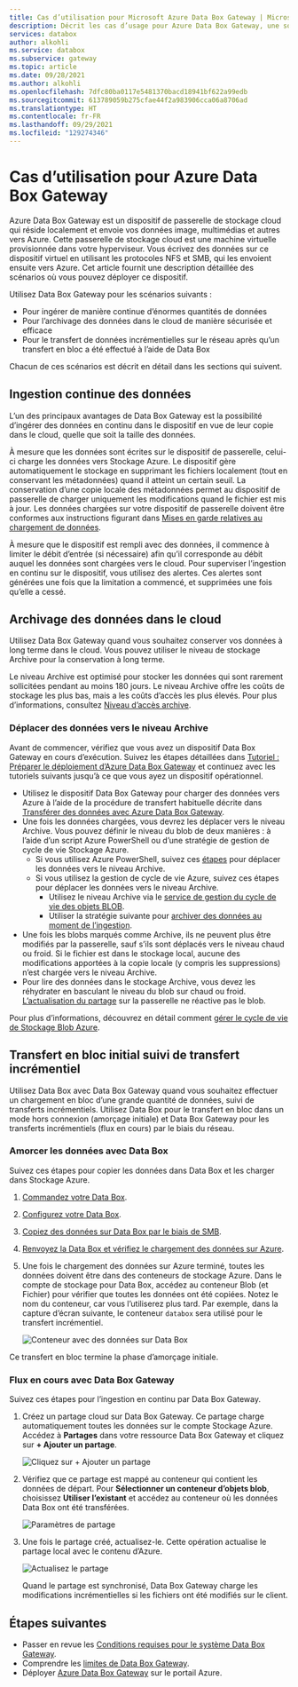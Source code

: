 ```yaml
---
title: Cas d’utilisation pour Microsoft Azure Data Box Gateway | Microsoft Docs
description: Décrit les cas d’usage pour Azure Data Box Gateway, une solution de stockage d’appliances virtuelles qui vous permet de transférer des données vers Azure.
services: databox
author: alkohli
ms.service: databox
ms.subservice: gateway
ms.topic: article
ms.date: 09/28/2021
ms.author: alkohli
ms.openlocfilehash: 7dfc80ba0117e5481370bacd18941bf622a99edb
ms.sourcegitcommit: 613789059b275cfae44f2a983906cca06a8706ad
ms.translationtype: HT
ms.contentlocale: fr-FR
ms.lasthandoff: 09/29/2021
ms.locfileid: "129274346"
---
```

# <a name="use-cases-for-azure-data-box-gateway"></a>Cas d’utilisation pour Azure Data Box Gateway

Azure Data Box Gateway est un dispositif de passerelle de stockage cloud qui réside localement et envoie vos données image, multimédias et autres vers Azure. Cette passerelle de stockage cloud est une machine virtuelle provisionnée dans votre hyperviseur. Vous écrivez des données sur ce dispositif virtuel en utilisant les protocoles NFS et SMB, qui les envoient ensuite vers Azure. Cet article fournit une description détaillée des scénarios où vous pouvez déployer ce dispositif.

Utilisez Data Box Gateway pour les scénarios suivants :

- Pour ingérer de manière continue d’énormes quantités de données
- Pour l’archivage des données dans le cloud de manière sécurisée et efficace
- Pour le transfert de données incrémentielles sur le réseau après qu’un transfert en bloc a été effectué à l’aide de Data Box

Chacun de ces scénarios est décrit en détail dans les sections qui suivent.


## <a name="continuous-data-ingestion"></a>Ingestion continue des données

L’un des principaux avantages de Data Box Gateway est la possibilité d’ingérer des données en continu dans le dispositif en vue de leur copie dans le cloud, quelle que soit la taille des données.

À mesure que les données sont écrites sur le dispositif de passerelle, celui-ci charge les données vers Stockage Azure. Le dispositif gère automatiquement le stockage en supprimant les fichiers localement (tout en conservant les métadonnées) quand il atteint un certain seuil. La conservation d’une copie locale des métadonnées permet au dispositif de passerelle de charger uniquement les modifications quand le fichier est mis à jour. Les données chargées sur votre dispositif de passerelle doivent être conformes aux instructions figurant dans [Mises en garde relatives au chargement de données](data-box-gateway-limits.md#data-upload-caveats).

À mesure que le dispositif est rempli avec des données, il commence à limiter le débit d’entrée (si nécessaire) afin qu’il corresponde au débit auquel les données sont chargées vers le cloud. Pour superviser l’ingestion en continu sur le dispositif, vous utilisez des alertes. Ces alertes sont générées une fois que la limitation a commencé, et supprimées une fois qu’elle a cessé.

## <a name="cloud-archival-of-data"></a>Archivage des données dans le cloud

Utilisez Data Box Gateway quand vous souhaitez conserver vos données à long terme dans le cloud. Vous pouvez utiliser le niveau de stockage Archive pour la conservation à long terme.

Le niveau Archive est optimisé pour stocker les données qui sont rarement sollicitées pendant au moins 180 jours. Le niveau Archive offre les coûts de stockage les plus bas, mais a les coûts d’accès les plus élevés. Pour plus d’informations, consultez [Niveau d’accès archive](../storage/blobs/access-tiers-overview.md#archive-access-tier).

### <a name="move-data-to-the-archive-tier"></a>Déplacer des données vers le niveau Archive

Avant de commencer, vérifiez que vous avez un dispositif Data Box Gateway en cours d’exécution. Suivez les étapes détaillées dans [Tutoriel : Préparer le déploiement d’Azure Data Box Gateway](data-box-gateway-deploy-prep.md) et continuez avec les tutoriels suivants jusqu’à ce que vous ayez un dispositif opérationnel.

- Utilisez le dispositif Data Box Gateway pour charger des données vers Azure à l’aide de la procédure de transfert habituelle décrite dans [Transférer des données avec Azure Data Box Gateway](data-box-gateway-deploy-add-shares.md).
- Une fois les données chargées, vous devrez les déplacer vers le niveau Archive. Vous pouvez définir le niveau du blob de deux manières : à l’aide d’un script Azure PowerShell ou d’une stratégie de gestion de cycle de vie Stockage Azure.  
    - Si vous utilisez Azure PowerShell, suivez ces [étapes](../databox/data-box-how-to-set-data-tier.md#use-azure-powershell-to-set-the-blob-tier) pour déplacer les données vers le niveau Archive.
    - Si vous utilisez la gestion de cycle de vie Azure, suivez ces étapes pour déplacer les données vers le niveau Archive.
        - Utilisez le niveau Archive via le [service de gestion du cycle de vie des objets BLOB](../storage/blobs/lifecycle-management-overview.md).
        - Utiliser la stratégie suivante pour [archiver des données au moment de l’ingestion](../storage/blobs/lifecycle-management-overview.md#archive-data-after-ingest).
- Une fois les blobs marqués comme Archive, ils ne peuvent plus être modifiés par la passerelle, sauf s’ils sont déplacés vers le niveau chaud ou froid. Si le fichier est dans le stockage local, aucune des modifications apportées à la copie locale (y compris les suppressions) n’est chargée vers le niveau Archive.
- Pour lire des données dans le stockage Archive, vous devez les réhydrater en basculant le niveau du blob sur chaud ou froid. [L’actualisation du partage](data-box-gateway-manage-shares.md#refresh-shares) sur la passerelle ne réactive pas le blob.

Pour plus d’informations, découvrez en détail comment [gérer le cycle de vie de Stockage Blob Azure](../storage/blobs/lifecycle-management-overview.md).

## <a name="initial-bulk-transfer-followed-by-incremental-transfer"></a>Transfert en bloc initial suivi de transfert incrémentiel

Utilisez Data Box avec Data Box Gateway quand vous souhaitez effectuer un chargement en bloc d’une grande quantité de données, suivi de transferts incrémentiels. Utilisez Data Box pour le transfert en bloc dans un mode hors connexion (amorçage initiale) et Data Box Gateway pour les transferts incrémentiels (flux en cours) par le biais du réseau.

### <a name="seed-the-data-with-data-box"></a>Amorcer les données avec Data Box

Suivez ces étapes pour copier les données dans Data Box et les charger dans Stockage Azure.

1. [Commandez votre Data Box](../databox/data-box-deploy-ordered.md).
2. [Configurez votre Data Box](../databox/data-box-deploy-set-up.md).
3. [Copiez des données sur Data Box par le biais de SMB](../databox/data-box-deploy-copy-data.md).
4. [Renvoyez la Data Box et vérifiez le chargement des données sur Azure](../databox/data-box-deploy-picked-up.md).
5. Une fois le chargement des données sur Azure terminé, toutes les données doivent être dans des conteneurs de stockage Azure. Dans le compte de stockage pour Data Box, accédez au conteneur Blob (et Fichier) pour vérifier que toutes les données ont été copiées. Notez le nom du conteneur, car vous l’utiliserez plus tard. Par exemple, dans la capture d’écran suivante, le conteneur `databox` sera utilisé pour le transfert incrémentiel.

    ![Conteneur avec des données sur Data Box](media/data-box-gateway-use-cases/data-container.png)

Ce transfert en bloc termine la phase d’amorçage initiale.

### <a name="ongoing-feed-with-data-box-gateway"></a>Flux en cours avec Data Box Gateway

Suivez ces étapes pour l’ingestion en continu par Data Box Gateway. 

1. Créez un partage cloud sur Data Box Gateway. Ce partage charge automatiquement toutes les données sur le compte Stockage Azure. Accédez à **Partages** dans votre ressource Data Box Gateway et cliquez sur **+ Ajouter un partage**.

    ![Cliquez sur + Ajouter un partage](media/data-box-gateway-use-cases/add-share.png)

2. Vérifiez que ce partage est mappé au conteneur qui contient les données de départ. Pour **Sélectionner un conteneur d’objets blob**, choisissez **Utiliser l’existant** et accédez au conteneur où les données Data Box ont été transférées.

    ![Paramètres de partage](media/data-box-gateway-use-cases/share-settings-select-existing-container.png)

3. Une fois le partage créé, actualisez-le. Cette opération actualise le partage local avec le contenu d’Azure.

    ![Actualisez le partage](media/data-box-gateway-use-cases/refresh-share.png)

    Quand le partage est synchronisé, Data Box Gateway charge les modifications incrémentielles si les fichiers ont été modifiés sur le client.

## <a name="next-steps"></a>Étapes suivantes

- Passer en revue les [Conditions requises pour le système Data Box Gateway](data-box-gateway-system-requirements.md).
- Comprendre les [limites de Data Box Gateway](data-box-gateway-limits.md).
- Déployer [Azure Data Box Gateway](data-box-gateway-deploy-prep.md) sur le portail Azure.
